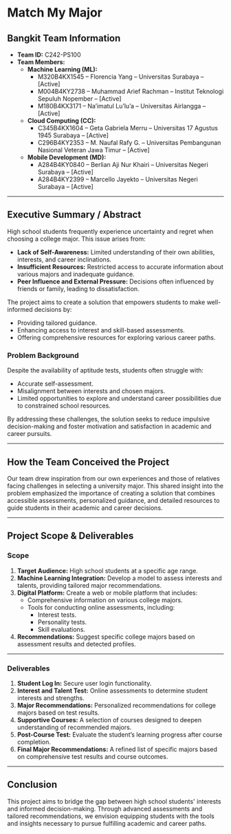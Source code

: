 # Match My Major
## Bangkit Team Information
- **Team ID:** C242-PS100  
- **Team Members:**
  - **Machine Learning (ML):**
    - M320B4KX1545 – Florencia Yang – Universitas Surabaya – [Active]  
    - M004B4KY2738 – Muhammad Arief Rachman – Institut Teknologi Sepuluh Nopember – [Active]  
    - M180B4KX3171 – Na’imatul Lu’lu’a – Universitas Airlangga – [Active]  
  - **Cloud Computing (CC):**
    - C345B4KX1604 – Geta Gabriela Merru – Universitas 17 Agustus 1945 Surabaya – [Active]  
    - C296B4KY2353 – M. Naufal Rafy G. – Universitas Pembangunan Nasional Veteran Jawa Timur – [Active]  
  - **Mobile Development (MD):**
    - A284B4KY0840 – Berlian Aji Nur Khairi – Universitas Negeri Surabaya – [Active]  
    - A284B4KY2399 – Marcello Jayekto – Universitas Negeri Surabaya – [Active]  

---

## Executive Summary / Abstract

High school students frequently experience uncertainty and regret when choosing a college major. This issue arises from:
- **Lack of Self-Awareness:** Limited understanding of their own abilities, interests, and career inclinations.  
- **Insufficient Resources:** Restricted access to accurate information about various majors and inadequate guidance.  
- **Peer Influence and External Pressure:** Decisions often influenced by friends or family, leading to dissatisfaction.

The project aims to create a solution that empowers students to make well-informed decisions by:
- Providing tailored guidance.
- Enhancing access to interest and skill-based assessments.
- Offering comprehensive resources for exploring various career paths.

### Problem Background
Despite the availability of aptitude tests, students often struggle with:
- Accurate self-assessment.
- Misalignment between interests and chosen majors.
- Limited opportunities to explore and understand career possibilities due to constrained school resources.

By addressing these challenges, the solution seeks to reduce impulsive decision-making and foster motivation and satisfaction in academic and career pursuits.

---

## How the Team Conceived the Project

Our team drew inspiration from our own experiences and those of relatives facing challenges in selecting a university major. This shared insight into the problem emphasized the importance of creating a solution that combines accessible assessments, personalized guidance, and detailed resources to guide students in their academic and career decisions.

---

## Project Scope & Deliverables

### **Scope**
1. **Target Audience:** High school students at a specific age range.  
2. **Machine Learning Integration:** Develop a model to assess interests and talents, providing tailored major recommendations.  
3. **Digital Platform:** Create a web or mobile platform that includes:
   - Comprehensive information on various college majors.
   - Tools for conducting online assessments, including:
     - Interest tests.
     - Personality tests.
     - Skill evaluations.
4. **Recommendations:** Suggest specific college majors based on assessment results and detected profiles.  

---

### **Deliverables**
1. **Student Log In:** Secure user login functionality.  
2. **Interest and Talent Test:** Online assessments to determine student interests and strengths.  
3. **Major Recommendations:** Personalized recommendations for college majors based on test results.  
4. **Supportive Courses:** A selection of courses designed to deepen understanding of recommended majors.  
5. **Post-Course Test:** Evaluate the student’s learning progress after course completion.  
6. **Final Major Recommendations:** A refined list of specific majors based on comprehensive test results and course outcomes.  

---

## Conclusion

This project aims to bridge the gap between high school students' interests and informed decision-making. Through advanced assessments and tailored recommendations, we envision equipping students with the tools and insights necessary to pursue fulfilling academic and career paths.
